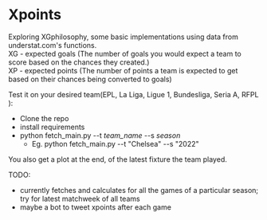 # Xpoints
Exploring XGphilosophy, some basic implementations using data from understat.com's functions.  
XG - expected goals (The number of goals you would expect a team to score based on the chances they created.)  
XP - expected points (The number of points a team is expected to get based on their chances being converted to goals)  

Test it on your desired team(EPL, La Liga, Ligue 1, Bundesliga, Seria A, RFPL ):
- Clone the repo
- install requirements
- python fetch_main.py --t *team_name* --s *season*
    - Eg. python fetch_main.py --t "Chelsea" --s "2022"

You also get a plot at the end, of the latest fixture the team played.  


TODO:
- currently fetches and calculates for all the games of a particular season; try for latest matchweek of all teams
- maybe a bot to tweet xpoints after each game

